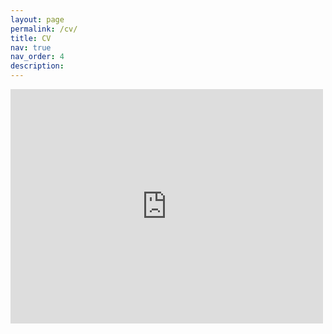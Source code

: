 ```yaml
---
layout: page
permalink: /cv/
title: CV
nav: true
nav_order: 4
description:
---
```


<embed src="https://drive.google.com/viewerng/
viewer?embedded=true&url=https://nbingo.github.io/assets/pdf/cv.pdf" width="500" height="375">
